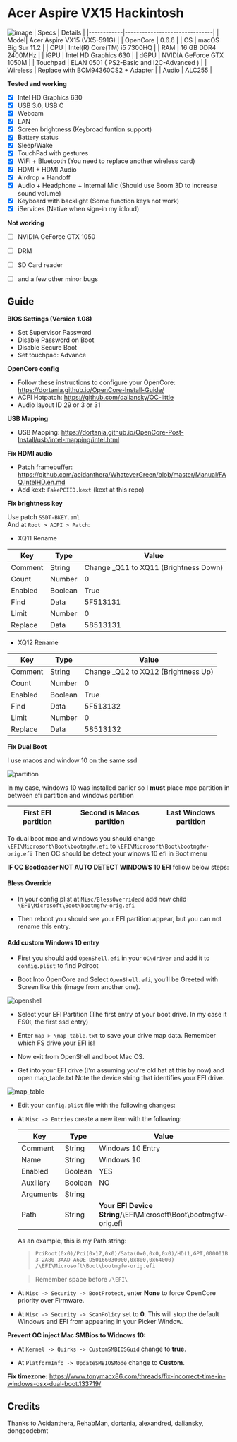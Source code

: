 # Acer Aspire VX15 Hackintosh
![image](https://user-images.githubusercontent.com/37587399/99892836-de90e680-2cab-11eb-8479-cb48b877adda.png)
| Specs | Details |
|------------|-------------------------------|
| Model| Acer Aspire VX15 (VX5-591G) |
| OpenCore | 0.6.6 |
| OS | macOS Big Sur 11.2 |
| CPU | Intel(R) Core(TM) i5 7300HQ |
| RAM | 16 GB DDR4 2400MHz |
| iGPU | Intel HD Graphics 630 |
| dGPU | NVIDIA GeForce GTX 1050M |
| Touchpad | ELAN 0501 ( PS2-Basic and I2C-Advanced ) |
| Wireless | Replace with BCM94360CS2 + Adapter |
| Audio | ALC255 |


__Tested and working__

- [x] Intel HD Graphics 630
- [x] USB 3.0, USB C
- [x] Webcam
- [x] LAN
- [x] Screen brightness (Keybroad funtion support)
- [x] Battery status
- [x] Sleep/Wake
- [x] TouchPad with gestures
- [x] WiFi + Bluetooth (You need to replace another wireless card)
- [x] HDMI + HDMI Audio
- [x] Airdrop + Handoff
- [x] Audio + Headphone + Internal Mic (Should use Boom 3D to increase sound volume)
- [x] Keyboard with backlight (Some function keys not work)
- [x] iServices (Native when sign-in my icloud)

__Not working__

- [ ] NVIDIA GeForce GTX 1050
- [ ] DRM
- [ ] SD Card reader
- [ ] and a few other minor bugs




## Guide

__BIOS Settings (Version 1.08)__

- Set Supervisor Password
- Disable Password on Boot
- Disable Secure Boot
- Set touchpad: Advance


__OpenCore config__

- Follow these instructions to configure your OpenCore: https://dortania.github.io/OpenCore-Install-Guide/  
- ACPI Hotpatch: https://github.com/daliansky/OC-little  
- Audio layout ID 29 or 3 or 31 


__USB Mapping__

- USB Mapping: https://dortania.github.io/OpenCore-Post-Install/usb/intel-mapping/intel.html


__Fix HDMI audio__

- Patch framebuffer: https://github.com/acidanthera/WhateverGreen/blob/master/Manual/FAQ.IntelHD.en.md
- Add kext: `FakePCIID.kext` (kext at this repo)  


__Fix brightness key__

Use patch `SSDT-BKEY.aml`  
And at `Root > ACPI > Patch`:  
- XQ11 Rename

|Key|Type|Value|
|---|---|---|
|Comment|String|Change _Q11 to XQ11 (Brightness Down)|
|Count|Number|0|
|Enabled|Boolean|True|
|Find|Data|5F513131|
|Limit|Number|0|
|Replace|Data|58513131|

- XQ12 Rename

|Key|Type|Value|
|---|---|---|
|Comment|String|Change _Q12 to XQ12 (Brightness Up)|
|Count|Number|0|
|Enabled|Boolean|True|
|Find|Data|5F513132|
|Limit|Number|0|
|Replace|Data|58513132|


__Fix Dual Boot__

I use macos and window 10 on the same ssd  

![partition](https://i.imgur.com/GZlZPH2l.png)


In my case, windows 10 was installed earlier so I **must** place mac partition in between efi partition and windows partition

|First EFI partition|Second is Macos partition|Last Windows partition|
| ------------ | ------------ | ------------ |


To dual boot mac and windows you should change `\EFI\Microsoft\Boot\bootmgfw.efi` to `\EFI\Microsoft\Boot\bootmgfw-orig.efi`
Then OC should be detect your winows 10 efi in Boot menu

**IF OC Bootloader NOT AUTO DETECT WINDOWS 10 EFI** follow below steps:

#### Bless Override

- In your config.plist at `Misc/BlessOverridedd` add new child `\EFI\Microsoft\Boot\bootmgfw-orig.efi`

- Then reboot you should see your EFI partition appear, but you can not rename this entry.
  
#### Add custom Windows 10 entry

- First you should add `OpenShell.efi` in your `OC\driver` and add it to `config.plist` to find Pciroot

- Boot Into OpenCore and Select `OpenShell.efi`, you’ll be Greeted with Screen like this (image from another one).

![openshell](https://preview.redd.it/am2ilw28p7251.png?width=946&format=png&auto=webp&s=123cdc6fc67da00a2818bac4c226196d0d4f2f39)
  
- Select your EFI Partition (The first entry of your boot drive. In my case it FS0:, the first ssd entry)
  
- Enter `map > \map_table.txt` to save your drive map data. Remember which FS drive your EFI is!
  
- Now exit from OpenShell and boot Mac OS.
  
- Get into your EFI drive (I'm assuming you're old hat at this by now) and open map_table.txt Note the device string that identifies your EFI drive.

![map_table](https://i.imgur.com/uQb3YTx.png)
  
- Edit your `config.plist` file with the following changes:
  
- At `Misc -> Entries` create a new item with the following:
  
  |Key|Type|Value|
  |---|---|---|
  |Comment|String| Windows 10 Entry |
  |Name|String|Windows 10|
  |Enabled|Boolean|YES|
  |Auxiliary|Boolean|NO|
  |Arguments|String|    
  |Path|String| **Your EFI Device String**/\EFI\Microsoft\Boot\bootmgfw-orig.efi|
  
  As an example, this is my Path string:
  
  >`PciRoot(0x0)/Pci(0x17,0x0)/Sata(0x0,0x0,0x0)/HD(1,GPT,000001B3-2A80-3AAD-A6DE-D50166030000,0x800,0x64000) /\EFI\Microsoft\Boot\bootmgfw-orig.efi`
  
  > Remember space before `/\EFI\`
  
- At `Misc -> Security -> BootProtect`, enter **None** to force OpenCore priority over Firmware.

- At `Misc -> Security -> ScanPolicy` set to **0**. This will stop the default Windows and EFI from appearing in your Picker Window.


__Prevent OC inject Mac SMBios to Widnows 10:__

- At `Kernel -> Quirks -> CustomSMBIOSGuid` change to **true**.

- At `PlatformInfo -> UpdateSMBIOSMode` change to **Custom**.


__Fix timezone:__ 
https://www.tonymacx86.com/threads/fix-incorrect-time-in-windows-osx-dual-boot.133719/  


## Credits
Thanks to Acidanthera, RehabMan, dortania, alexandred, daliansky, dongcodebmt
